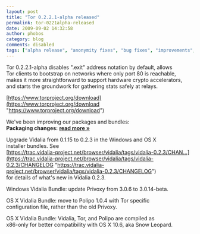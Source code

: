 ```yaml
---
layout: post
title: "Tor 0.2.2.1-alpha released"
permalink: tor-0221alpha-released
date: 2009-09-02 14:32:58
author: phobos
category: blog
comments: disabled
tags: ["alpha release", "anonymity fixes", "bug fixes", "improvements", "os x", "packages", "safe statistic collection", "security fixes", "vidalia bundle"]
---
```


Tor 0.2.2.1-alpha disables ".exit" address notation by default, allows  
 Tor clients to bootstrap on networks where only port 80 is reachable,  
 makes it more straightforward to support hardware crypto accelerators,  
 and starts the groundwork for gathering stats safely at relays.

[https://www.torproject.org/download](https://www.torproject.org/download "https://www.torproject.org/download")

We've been improving our packages and bundles:  
 **Packaging changes:** [**read more »**](https://blog.torproject.org/blog/tor-0221alpha-released)

Upgrade Vidalia from 0.1.15 to 0.2.3 in the Windows and OS X  
 installer bundles. See  
 [https://trac.vidalia-project.net/browser/vidalia/tags/vidalia-0.2.3/CHAN...](https://trac.vidalia-project.net/browser/vidalia/tags/vidalia-0.2.3/CHANGELOG "https://trac.vidalia-project.net/browser/vidalia/tags/vidalia-0.2.3/CHANGELOG")  
 for details of what's new in Vidalia 0.2.3.

Windows Vidalia Bundle: update Privoxy from 3.0.6 to 3.0.14-beta.

OS X Vidalia Bundle: move to Polipo 1.0.4 with Tor specific  
 configuration file, rather than the old Privoxy.

OS X Vidalia Bundle: Vidalia, Tor, and Polipo are compiled as  
 x86-only for better compatibility with OS X 10.6, aka Snow Leopard.
